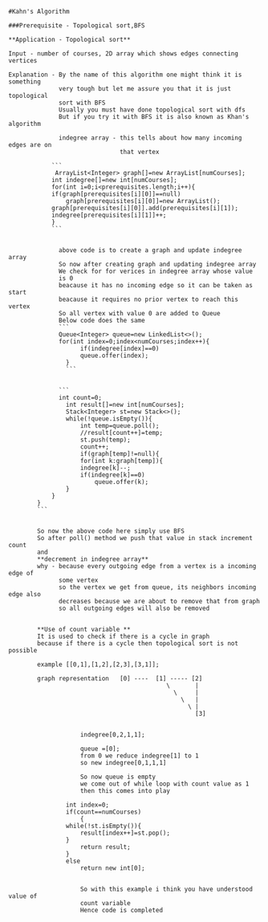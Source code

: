 	
	#Kahn's Algorithm
	
	###Prerequisite - Topological sort,BFS
	
	**Application - Topological sort**
	
	Input - number of courses, 2D array which shows edges connecting vertices
	
	Explanation - By the name of this algorithm one might think it is something
				  very tough but let me assure you that it is just topological 
				  sort with BFS
				  Usually you must have done topological sort with dfs 
				  But if you try it with BFS it is also known as Khan's algorithm
				  
				  indegree array - this tells about how many incoming edges are on 
								   that vertex
				
				```
				 ArrayList<Integer> graph[]=new ArrayList[numCourses];
				int indegree[]=new int[numCourses];
				for(int i=0;i<prerequisites.length;i++){
                if(graph[prerequisites[i][0]]==null)
                    graph[prerequisites[i][0]]=new ArrayList();
                graph[prerequisites[i][0]].add(prerequisites[i][1]);
				indegree[prerequisites[i][1]]++;
				}
				```
				  
				  
				  above code is to create a graph and update indegree array
				  So now after creating graph and updating indegree array
				  We check for for verices in indegree array whose value 
				  is 0
				  beacause it has no incoming edge so it can be taken as start
				  beacause it requires no prior vertex to reach this vertex
				  So all vertex with value 0 are added to Queue
				  Below code does the same
				  ```
				  Queue<Integer> queue=new LinkedList<>();
				  for(int index=0;index<numCourses;index++){
						if(indegree[index]==0)
						queue.offer(index);
					}
					```
				  
				  
				  ```
				  int count=0;
					int result[]=new int[numCourses];
					Stack<Integer> st=new Stack<>();
					while(!queue.isEmpty()){
						int temp=queue.poll();
						//result[count++]=temp;
						st.push(temp);
						count++;
						if(graph[temp]!=null){
						for(int k:graph[temp]){
						indegree[k]--;
						if(indegree[k]==0)
							queue.offer(k);
					}
				}
			}
			```
			
			
			So now the above code here simply use BFS 
			So after poll() method we push that value in stack increment count
			and 
			**decrement in indegree array**
			why - because every outgoing edge from a vertex is a incoming edge of 
				  some vertex 
				  so the vertex we get from queue, its neighbors incoming edge also
				  decreases because we are about to remove that from graph 
				  so all outgoing edges will also be removed
				  
				  
			**Use of count variable **
			It is used to check if there is a cycle in graph 
			because if there is a cycle then topological sort is not possible
			
			example [[0,1],[1,2],[2,3],[3,1]];
			
			graph representation   [0] ----  [1] ----- [2]
												\		|
												  \ 	|
												    \	|
												      \ |
														[3]
														
														
						indegree[0,2,1,1];
						
						queue =[0];
						from 0 we reduce indegree[1] to 1
						so new indegree[0,1,1,1]
						
						So now queue is empty
						we come out of while loop with count value as 1
						then this comes into play
						
					int index=0;
					if(count==numCourses)
						{
					while(!st.isEmpty()){
						result[index++]=st.pop();
					}
						return result;
					}
					else
						return new int[0];
						
						
						So with this example i think you have understood value of
						count variable
						Hence code is completed

	